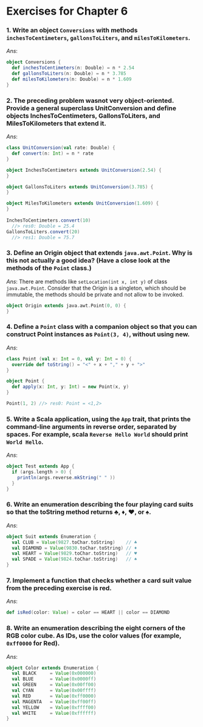 Exercises for Chapter 6
=======================

### 1. Write an object `Conversions` with methods `inchesToCentimeters`, `gallonsToLiters`, and `milesToKilometers`.

_Ans_:

```scala
object Conversions {
  def inchesToCentimeters(n: Double) = n * 2.54
  def gallonsToLiters(n: Double) = n * 3.785
  def milesToKilometers(n: Double) = n * 1.609
}
```

### 2. The preceding problem wasnot very object-oriented. Provide a general superclass UnitConversion and define objects InchesToCentimeters, GallonsToLiters, and MilesToKilometers that extend it.

_Ans_:

```scala
class UnitConversion(val rate: Double) {
  def convert(n: Int) = n * rate
}

object InchesToCentimeters extends UnitConversion(2.54) {
}

object GallonsToLiters extends UnitConversion(3.785) {
}

object MilesToKilometers extends UnitConversion(1.609) {
}
   
InchesToCentimeters.convert(10)
  //> res0: Double = 25.4
GallonsToLiters.convert(20)
  //> res1: Double = 75.7
```

### 3. Define an Origin object that extends `java.awt.Point`. Why is this not actually a good idea? (Have a close look at the methods of the `Point` class.)

_Ans_: There are methods like `setLocation(int x, int y)` of class `java.awt.Point`. Consider that the Origin is a singleton, which should be immutable, the methods should be private and not allow to be invoked.

```scala
object Origin extends java.awt.Point(0, 0) {
}
```

### 4. Define a `Point` class with a companion object so that you can construct Point instances as `Point(3, 4)`, without using new.

_Ans_:

```scala
class Point (val x: Int = 0, val y: Int = 0) {
  override def toString() = "<" + x + "," + y + ">"
}

object Point {
  def apply(x: Int, y: Int) = new Point(x, y)
}

Point(1, 2) //> res0: Point = <1,2>
```

### 5. Write a Scala application, using the `App` trait, that prints the command-line arguments in reverse order, separated by spaces. For example, scala `Reverse Hello World` should print `World Hello`.

_Ans_:

```scala
object Test extends App {
  if (args.length > 0) {
    println(args.reverse.mkString(" " ))
  } 
}
```

### 6. Write an enumeration describing the four playing card suits so that the toString method returns ♣, ♦, ♥, or ♠.

_Ans_:

```scala
object Suit extends Enumeration {
  val CLUB = Value(9827.toChar.toString)    // ♣
  val DIAMOND = Value(9830.toChar.toString) // ♦
  val HEART = Value(9829.toChar.toString)   // ♥
  val SPADE = Value(9824.toChar.toString)   // ♠
}
```

### 7. Implement a function that checks whether a card suit value from the preceding exercise is red.

_Ans_:

```scala
def isRed(color: Value) = color == HEART || color == DIAMOND
```

### 8. Write an enumeration describing the eight corners of the RGB color cube. As IDs, use the color values (for example, `0xff0000` for Red).

_Ans_:

```scala
object Color extends Enumeration {
  val BLACK     = Value(0x000000)
  val BLUE      = Value(0x0000ff)
  val GREEN     = Value(0x00ff00)
  val CYAN      = Value(0x00ffff)
  val RED       = Value(0xff0000)
  val MAGENTA   = Value(0xff00ff)
  val YELLOW    = Value(0xffff00)
  val WHITE     = Value(0xffffff)
}
```
